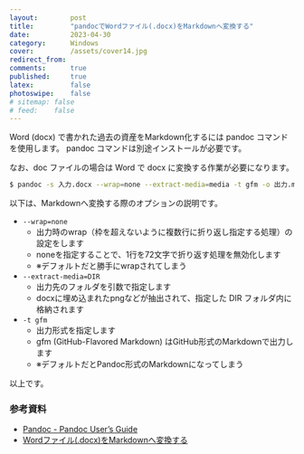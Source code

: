 ```yaml
---
layout:        post
title:         "pandocでWordファイル(.docx)をMarkdownへ変換する"
date:          2023-04-30
category:      Windows
cover:         /assets/cover14.jpg
redirect_from:
comments:      true
published:     true
latex:         false
photoswipe:    false
# sitemap: false
# feed:    false
---
```


Word (docx) で書かれた過去の資産をMarkdown化するには pandoc コマンドを使用します。
pandoc コマンドは別途インストールが必要です。

なお、doc ファイルの場合は Word で docx に変換する作業が必要になります。

```bash
$ pandoc -s 入力.docx --wrap=none --extract-media=media -t gfm -o 出力.md
```

以下は、Markdownへ変換する際のオプションの説明です。

- `--wrap=none`
    - 出力時のwrap（枠を超えないように複数行に折り返し指定する処理）の設定をします
    - noneを指定することで、1行を72文字で折り返す処理を無効化します
    - ※デフォルトだと勝手にwrapされてしまう
- `--extract-media=DIR`
    - 出力先のフォルダを引数で指定します
    - docxに埋め込まれたpngなどが抽出されて、指定した DIR フォルダ内に格納されます
- `-t gfm`
    - 出力形式を指定します
    - gfm (GitHub-Flavored Markdown) はGitHub形式のMarkdownで出力します
    - ※デフォルトだとPandoc形式のMarkdownになってしまう

以上です。

### 参考資料

- [Pandoc - Pandoc User’s Guide](https://pandoc.org/MANUAL.html)
- [Wordファイル(.docx)をMarkdownへ変換する](https://gist.github.com/tomo-makes/b03e910ea7095bbe2c98de5be828dfba)
